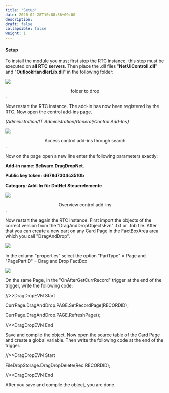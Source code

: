 ```yaml
---
title: "Setup"
date: 2020-02-28T10:08:56+09:00
description: 
draft: false
collapsible: false
weight: 1
---
```


#### Setup

To install the module you must first stop the RTC instance, this step must be executed on **all RTC servers**. Then place the .dll files "**NetUiControll.dll**" and "**OutlookHandlerLib.dll**" in the following folder:

![](/images/connectornav/dragdrop/einr1.png)<center>folder to drop</center>.

Now restart the RTC instance.
The add-in has now been registered by the RTC. Now open the control add-ins page.

*(Administration/IT Administration/General/Control Add-Ins)*

![](/images/connectornav/dragdrop/einr2.png)<center>Access control add-ins through search</center>.

Now on the page open a new line enter the following parameters exactly:

**Add-in name: Belware.DragDropNet**.

**Public key token: d678d7304c35f0b**

**Category: Add-In für DotNet Steuerelemente**

![](/images/connectornav/dragdrop/einr3.png)<center>Overview control add-ins</center>.

Now restart the again the RTC instance.
First import the objects of the correct version from the "DragAndDropObjectsEvn" .txt or .fob file.
After that you can create a new part on any Card Page in the FactBoxArea area which you call "DragAndDrop".

![](/images/connectornav/dragdrop/einr4.png)

In the column "properties" select the option "PartType" = Page and "PagePartID" = Drag and Drop FactBox

![](/images/connectornav/dragdrop/einr5.png)

On the same Page, in the "OnAfterGetCurrRecord" trigger at the end of the trigger, write the following code:

//\>\>DragDropEVN Start

CurrPage.DragAndDrop.PAGE.SetRecordPage(RECORDID);

CurrPage.DragAndDrop.PAGE.RefreshPage();

//\<<DragDropEVN End

Save and compile the object.
Now open the source table of the Card Page and create a global variable. Then write the following code at the end of the trigger.

//\>\>DragDropEVN Start

FileDropStorage.DragDropDelete(Rec.RECORDID);

//\<\<DragDropEVN End

After you save and compile the object, you are done.